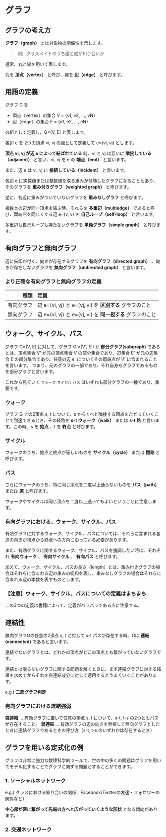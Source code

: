 # グラフ

## グラフの考え方

**グラフ（graph）** とは対象物の関係性を示します。

> 例）クラスメイトのうち誰と誰が知り合いか

通常、丸と線を用いて表します。

丸を **頂点（vertex）** と呼び、線を **辺（edge）** と呼びます。

## 用語の定義

グラフ G を

- 頂点（vertex）の集合 V = {v1, v2, ..., vN}
- 辺（edge）の集合 E = {e1, e2, ..., eN}

の組として定義し、G=(V, E) と表します。

各辺 e を 2つの頂点 vi, vj の組として定義して e=(vi, vj) とします。

**頂点 vi, vj が辺 e によって結ばれている** 時、vi と vj は互いに **隣接している（adjacent）** と言い、vi, vj を e の **端点（end）** と言います。

また、辺 e は vi, vj に **接続している（incident）** と言います。

各辺 e に実数値または整数値を取る重みが付随したグラフになることもあり、そのグラフを **重み付きグラフ（weighted graph）** と呼びます。

逆に、各辺に重みがついていないグラフを **重みなしグラフ** と呼びます。

複数本の辺が同一頂点を結ぶ時、それらを **多重辺（multiedge）** であると呼び、両端店を同じくする辺 e=(v, v) を **自己ループ（self-loop）** と言います。

多重辺も自己ループも持たないグラフを **単純グラフ（simple graph）** と呼びます。

## 有向グラフと無向グラフ

辺に矢印が付く、向きが存在するグラフを **有向グラフ（directed graph）** 、向きが存在しないグラフを **無向グラフ（undirected graph）** と言います。

### より正確な有向グラフと無向グラフの定義

|種類|定義|
|---:|:---|
|有向グラフ|辺 e=(vi, vj) と e=(vj, vi) を **区別する** グラフのこと|
|無向グラフ|辺 e=(vi, vj) と e=(vj, vi) を **同一視する** グラフのこと|

## ウォーク、サイクル、パス

グラフ G=(V, E) に対して、グラフ G'=(V', E') が **部分グラフ(subgraph)** であるとは、頂点集合 V' が元の頂点集合 V の部分集合であり、辺集合 E' が元の辺集合 E の部分集合であり、任意の辺 e' についてその両端点が V' に含まれることを言います。
つまり、元のグラフの一部であり、それ自身もグラフであるものを部分グラフと言います。

これから見ていく `ウォーク` `サイクル` `パス` はいずれも部分グラフの一種であり、重要です。

### ウォーク

グラフ G 上の2頂点 s, t について、s から t へと隣接する頂点をたどっていくことで到達できるとき、その経路を **s-t ウォーク（walk）** または **s-t 路** と言います。この時、s を **始点** 、t を **終点** と呼びます。

### サイクル

ウォークのうち、始点と終点が等しいものを **サイクル（cycle）** または **閉路** と呼びます。

### パス

さらにウォークのうち、特に同じ頂点を二度以上通らないものを **パス（path）** または **道** と呼びます。

ウォークやサイクルは同じ頂点を二度以上通ってもよいということに注意します。

### 有向グラフにおける、ウォーク、サイクル、パス

有効グラフに対するウォーク、サイクル、パスについては、それらに含まれる各辺の向きが視点から終点への方向に沿っている必要があります。

また、有効グラフに関するウォーク、サイクル、パスを強調したい時は、それぞれ **有向ウォーク** 、 **有向サイクル** 、 **有向パス** と呼びます。

加えて、ウォーク、サイクル、パスの長さ（length）とは、重み付きグラフの場合はそれらに含まれる辺の重みの総和を表し、重みなしグラフの場合はそれらに含まれる辺の本数を表すものとします。

### 【注意】ウォーク、サイクル、パスについての定義はまちまち

この3つの定義は書籍によって、定義がバラバラである点に注意する。

## 連結性

無向グラフGの任意の2頂点 s, t に対して s-t パスが存在する時、Gは **連結(connected)** であると言います。

連結でないグラフとは、どれかの頂点がどこの頂点とも繋がっていないグラフです。

連結とは限らないグラフに関する問題を解くときに、まず連結グラフに対する結果を求めてからそれを各連結成分に対して適用するとうまくいくことがあります。

e.g.) **二部グラフ判定**

### 有向グラフにおける連結強弱

**強連結** ... 有効グラフに置いて任意の頂点 s, t について、s-t, t-s の2つともパスが存在すること。
**弱連結** ... 有効グラフの辺の向きを無視して無向グラフとしたときに連結グラフであるときの呼び方（s-t, t-s のいずれかは存在するとき）

## グラフを用いる定式化の例

グラフは非常に強力な数理科学的ツールで、世の中の多くの問題はグラフを用いてモデル化することでグラフに関する問題とすることができます。

### 1. ソーシャルネットワーク
e.g.) クラスにおける知り合いの関係、Facebook/Twitterの友達・フォロワーの関係など）

**中心部が密に繋がって先端の方へと広がっていくような形状** となる傾向があります。

### 2. 交通ネットワーク

